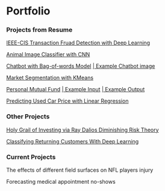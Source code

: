 # Portfolio


### Projects from Resume

[IEEE-CIS Transaction Fruad Detection with Deep Learning](https://jmp.sh/v/7x12UuWkswim0lvshL7p)

[Animal Image Classifier with CNN](https://jmp.sh/v/5Ca0gz2Ium3IkHk5WWQZ)

[Chatbot with Bag-of-words Model](https://jmp.sh/v/C4Qt0jcGj52Ias9iRBUt)
[| Example Chatbot image](https://jmp.sh/v/twz2npaugyQYydhraZe1)

[Market Segmentation with KMeans](https://jmp.sh/v/LeA9fflxc19NrluwGrlK)

[Personal Mutual Fund](https://jumpshare.com/v/sNirKWL8CkDvsWSDTkQT)
[| Example Input](https://jumpshare.com/v/UW3xJH8dwvOlJP0u8B05)
[| Example Output](https://jumpshare.com/v/OSV8w7RTuiUZlnM9rhG0)

[Predicting Used Car Price with Linear Regression](https://jmp.sh/v/SUq5z1lVM6RfIcN6Xep4)

### Other Projects

[Holy Grail of Investing via Ray Dalios Diminishing Risk Theory](https://jmp.sh/v/HXk2rJmJzJhPKrvOJb3E)

[Classifying Returning Customers With Deep Learning](https://github.com/dsk0203/dsk0203.github.io/blob/master/images/Classifying%20a%20previous%20customer%20as%20a%20potential%20return%20customer%20with%20TensorFlow.ipynb)

### Current Projects

The effects of different field surfaces on NFL players injury

Forecasting medical appointment no-shows

